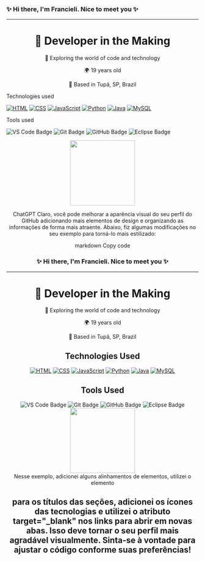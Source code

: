 ### ✨ Hi there, I'm Francieli. Nice to meet you ✨
<hr> 

<div align="center">
  
  <h1>  🚀 Developer in the Making</h1>
  <p>🎉 Exploring the world of code and technology</p>
  
  <p>🌍 19 years old</p>
  <p>📍 Based in Tupã, SP, Brazil</p>
</div>

Technologies used

[![HTML](https://img.shields.io/badge/-HTML-orange?style=flat&logo=html5)](https://www.w3.org/html/)
[![CSS](https://img.shields.io/badge/-CSS-blue?style=flat&logo=css3)](https://www.w3.org/Style/CSS/)
[![JavaScript](https://img.shields.io/badge/-JavaScript-yellow?style=flat&logo=javascript)](https://www.javascript.com/)
[![Python](https://img.shields.io/badge/-Python-green?style=flat&logo=python)](https://www.python.org/)
[![Java](https://img.shields.io/badge/-Java-red?style=flat&logo=java)](https://www.java.com/)
[![MySQL](https://img.shields.io/badge/-MySQL-blue?style=flat&logo=mysql)](https://www.mysql.com/)

Tools used

![VS Code Badge](https://img.shields.io/badge/VS_Code-007ACC?style=flat&logo=visual-studio-code&logoColor=white)
![Git Badge](https://img.shields.io/badge/Git-F05032?style=flat&logo=git&logoColor=white)
![GitHub Badge](https://img.shields.io/badge/GitHub-100000?style=flat&logo=github&logoColor=white)
![Eclipse Badge](https://img.shields.io/badge/Eclipse-2C2255?style=flat&logo=eclipse-ide&logoColor=white)



<div align="center">
  <a href="https://github.com/FrancieliMrtns">
    <img height="170em" src="https://github-readme-stats.vercel.app/api/top-langs/?username=FrancieliMrtns&layout=compact&langs_count=6&theme=dark"/>
  </a>

ChatGPT
Claro, você pode melhorar a aparência visual do seu perfil do GitHub adicionando mais elementos de design e organizando as informações de forma mais atraente. Abaixo, fiz algumas modificações no seu exemplo para torná-lo mais estilizado:

markdown
Copy code
### ✨ Hi there, I'm Francieli. Nice to meet you ✨
<hr>

<div align="center">
  <h1>🚀 Developer in the Making</h1>
  <p>🎉 Exploring the world of code and technology</p>
  <p>🌍 19 years old</p>
  <p>📍 Based in Tupã, SP, Brazil</p>
</div>

<h2 align="center">Technologies Used</h2>

<div align="center">
  <a href="https://www.w3.org/html/" target="_blank"><img alt="HTML" src="https://img.shields.io/badge/-HTML-orange?style=flat&logo=html5"></a>
  <a href="https://www.w3.org/Style/CSS/" target="_blank"><img alt="CSS" src="https://img.shields.io/badge/-CSS-blue?style=flat&logo=css3"></a>
  <a href="https://www.javascript.com/" target="_blank"><img alt="JavaScript" src="https://img.shields.io/badge/-JavaScript-yellow?style=flat&logo=javascript"></a>
  <a href="https://www.python.org/" target="_blank"><img alt="Python" src="https://img.shields.io/badge/-Python-green?style=flat&logo=python"></a>
  <a href="https://www.java.com/" target="_blank"><img alt="Java" src="https://img.shields.io/badge/-Java-red?style=flat&logo=java"></a>
  <a href="https://www.mysql.com/" target="_blank"><img alt="MySQL" src="https://img.shields.io/badge/-MySQL-blue?style=flat&logo=mysql"></a>
</div>

<h2 align="center">Tools Used</h2>

<div align="center">
  <img alt="VS Code Badge" src="https://img.shields.io/badge/VS_Code-007ACC?style=flat&logo=visual-studio-code&logoColor=white">
  <img alt="Git Badge" src="https://img.shields.io/badge/Git-F05032?style=flat&logo=git&logoColor=white">
  <img alt="GitHub Badge" src="https://img.shields.io/badge/GitHub-100000?style=flat&logo=github&logoColor=white">
  <img alt="Eclipse Badge" src="https://img.shields.io/badge/Eclipse-2C2255?style=flat&logo=eclipse-ide&logoColor=white">
</div>

<div align="center">
  <a href="https://github.com/FrancieliMrtns">
    <img height="170em" src="https://github-readme-stats.vercel.app/api/top-langs/?username=FrancieliMrtns&layout=compact&langs_count=6&theme=dark"/>
  </a>
</div>
Nesse exemplo, adicionei alguns alinhamentos de elementos, utilizei o elemento <h2> para os títulos das seções, adicionei os ícones das tecnologias e utilizei o atributo target="_blank" nos links para abrir em novas abas. Isso deve tornar o seu perfil mais agradável visualmente. Sinta-se à vontade para ajustar o código conforme suas preferências!







